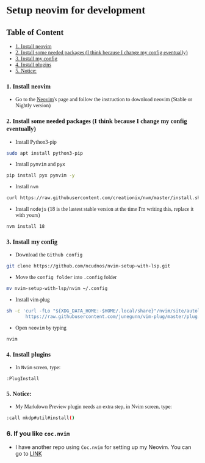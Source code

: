 <div style="font-family: JetBrainsMono Nerd Font">

# Setup neovim for development

## Table of Content

<!-- vim-markdown-toc GFM -->

* [1. Install neovim](#1-install-neovim)
* [2. Install some needed packages (I think because I change my config eventually)](#2-install-some-needed-packages-i-think-because-i-change-my-config-eventually)
* [3. Install my config](#3-install-my-config)
* [4. Install plugins](#4-install-plugins)
* [5. Notice:](#5-notice)

<!-- vim-markdown-toc -->

### 1. Install neovim

- Go to the [Neovim](https://github.com/neovim/neovim/wiki/Installing-Neovim)'s page and follow the instruction to download neovim (Stable or Nightly version)

### 2. Install some needed packages (I think because I change my config eventually)

- Install Python3-pip

```bash
sudo apt install python3-pip
```

- Install `pynvim` and `pyx` 

```bash
pip install pyx pynvim -y
```

- Install `nvm`

```bash
curl https://raw.githubusercontent.com/creationix/nvm/master/install.sh | bash 

```

- Install `nodejs` (18 is the lastest stable version at the time I'm writing this, replace it with yours)

```bash
nvm install 18
```



### 3. Install my config

- Download the `Github config`

```bash
git clone https://github.com/ncudnos/nvim-setup-with-lsp.git
```

- Move the `config folder` into `.config` folder

```bash
mv nvim-setup-with-lsp/nvim ~/.config
```

- Install vim-plug

```bash
sh -c 'curl -fLo "${XDG_DATA_HOME:-$HOME/.local/share}"/nvim/site/autoload/plug.vim --create-dirs \
       https://raw.githubusercontent.com/junegunn/vim-plug/master/plug.vim'
```

- Open `neovim` by typing 

```bash
nvim
```

### 4. Install plugins

- In `Nvim` screen, type:

```vim
:PlugInstall
```

### 5. Notice:

- My Markdown Preview plugin needs an extra step, in Nvim screen, type:

```bash
:call mkdp#util#install()
```

</div>

### 6. If you like `coc.nvim`

- I have another repo using `Coc.nvim` for setting up my Neovim. You can go to [LINK](https://github.com/ncudnos/nvim-setup-with-coc)
